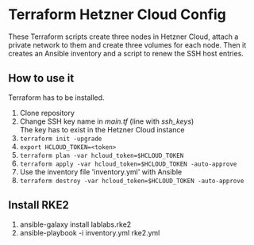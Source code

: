 # Terraform Hetzner Cloud Config

These Terraform scripts create three nodes in Hetzner Cloud, attach a private network to them and create three volumes for each node. Then it creates an Ansible inventory and a script to renew the SSH host entries.

## How to use it

Terraform has to be installed.

1. Clone repository
1. Change SSH key name in _main.tf_ (line with _ssh_keys_)  
   The key has to exist in the Hetzner Cloud instance
1. ```terraform init -upgrade```
1. ```export HCLOUD_TOKEN=<token>```
1. ```terraform plan -var hcloud_token=$HCLOUD_TOKEN```
1. ```terraform apply -var hcloud_token=$HCLOUD_TOKEN -auto-approve```
1. Use the inventory file 'inventory.yml' with Ansible
1. ```terraform destroy -var hcloud_token=$HCLOUD_TOKEN -auto-approve```

## Install RKE2

1. ansible-galaxy install lablabs.rke2
1. ansible-playbook -i inventory.yml rke2.yml